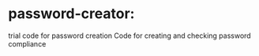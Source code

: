 # password-creator:
trial code for password creation 
Code for creating and checking password compliance 
